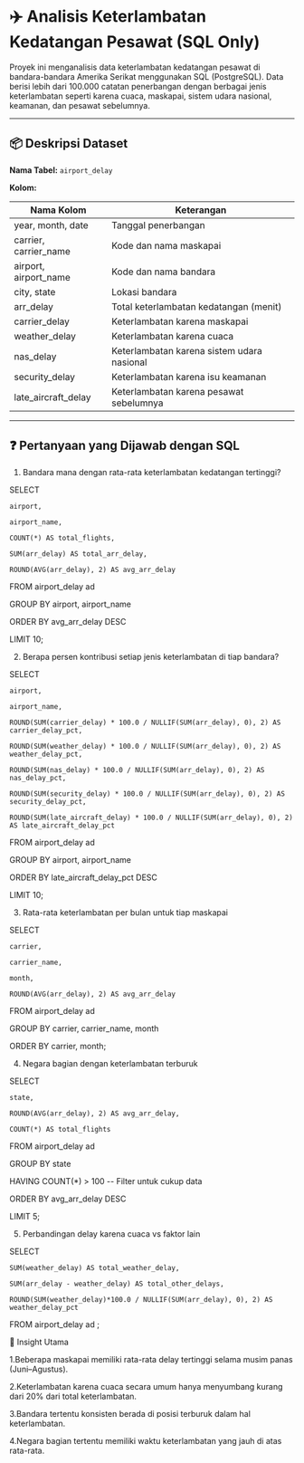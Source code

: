 # ✈️ Analisis Keterlambatan Kedatangan Pesawat (SQL Only)

Proyek ini menganalisis data keterlambatan kedatangan pesawat di bandara-bandara Amerika Serikat menggunakan SQL (PostgreSQL). Data berisi lebih dari 100.000 catatan penerbangan dengan berbagai jenis keterlambatan seperti karena cuaca, maskapai, sistem udara nasional, keamanan, dan pesawat sebelumnya.

---

## 📦 Deskripsi Dataset

**Nama Tabel:** `airport_delay`

**Kolom:**

| Nama Kolom              | Keterangan                                 |
|-------------------------|---------------------------------------------|
| year, month, date       | Tanggal penerbangan                         |
| carrier, carrier_name   | Kode dan nama maskapai                      |
| airport, airport_name   | Kode dan nama bandara                       |
| city, state             | Lokasi bandara                              |
| arr_delay               | Total keterlambatan kedatangan (menit)      |
| carrier_delay           | Keterlambatan karena maskapai               |
| weather_delay           | Keterlambatan karena cuaca                  |
| nas_delay               | Keterlambatan karena sistem udara nasional  |
| security_delay          | Keterlambatan karena isu keamanan           |
| late_aircraft_delay     | Keterlambatan karena pesawat sebelumnya     |

---

## ❓ Pertanyaan yang Dijawab dengan SQL

1. Bandara mana dengan rata-rata keterlambatan kedatangan tertinggi?

SELECT 

    airport,
    
    airport_name,
    
    COUNT(*) AS total_flights,
    
    SUM(arr_delay) AS total_arr_delay,
    
    ROUND(AVG(arr_delay), 2) AS avg_arr_delay
    
FROM airport_delay ad 

GROUP BY airport, airport_name

ORDER BY avg_arr_delay DESC

LIMIT 10;

2. Berapa persen kontribusi setiap jenis keterlambatan di tiap bandara?

SELECT 

    airport,
    
    airport_name,
    
    ROUND(SUM(carrier_delay) * 100.0 / NULLIF(SUM(arr_delay), 0), 2) AS carrier_delay_pct,
    
    ROUND(SUM(weather_delay) * 100.0 / NULLIF(SUM(arr_delay), 0), 2) AS weather_delay_pct,
    
    ROUND(SUM(nas_delay) * 100.0 / NULLIF(SUM(arr_delay), 0), 2) AS nas_delay_pct,
    
    ROUND(SUM(security_delay) * 100.0 / NULLIF(SUM(arr_delay), 0), 2) AS security_delay_pct,
    
    ROUND(SUM(late_aircraft_delay) * 100.0 / NULLIF(SUM(arr_delay), 0), 2) AS late_aircraft_delay_pct

FROM airport_delay ad 

GROUP BY airport, airport_name

ORDER BY late_aircraft_delay_pct DESC

LIMIT 10;

3. Rata-rata keterlambatan per bulan untuk tiap maskapai

SELECT 

    carrier,
    
    carrier_name,
    
    month,
    
    ROUND(AVG(arr_delay), 2) AS avg_arr_delay

FROM airport_delay ad 

GROUP BY carrier, carrier_name, month

ORDER BY carrier, month;

4. Negara bagian dengan keterlambatan terburuk

SELECT 

    state,
    
    ROUND(AVG(arr_delay), 2) AS avg_arr_delay,
    
    COUNT(*) AS total_flights

FROM airport_delay ad 

GROUP BY state

HAVING COUNT(*) > 100 -- Filter untuk cukup data

ORDER BY avg_arr_delay DESC

LIMIT 5;

5. Perbandingan delay karena cuaca vs faktor lain

SELECT 
    
    SUM(weather_delay) AS total_weather_delay,
    
    SUM(arr_delay - weather_delay) AS total_other_delays,
    
    ROUND(SUM(weather_delay)*100.0 / NULLIF(SUM(arr_delay), 0), 2) AS weather_delay_pct

FROM airport_delay ad ;

📌 Insight Utama

1.Beberapa maskapai memiliki rata-rata delay tertinggi selama musim panas (Juni–Agustus).

2.Keterlambatan karena cuaca secara umum hanya menyumbang kurang dari 20% dari total keterlambatan.

3.Bandara tertentu konsisten berada di posisi terburuk dalam hal keterlambatan.

4.Negara bagian tertentu memiliki waktu keterlambatan yang jauh di atas rata-rata.
